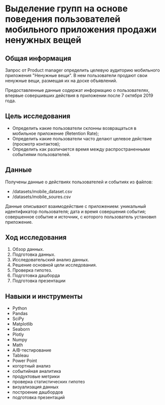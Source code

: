 # Выделение групп на основе поведения пользователей мобильного приложения продажи ненужных вещей

## Общая информация

Запрос от Product manager определить целевую аудиторию мобильного приложения "Ненужные вещи". В нем пользователи продают свои ненужные вещи, размещая их на доске объявлений. 

Предоставленные данные содержат информацию о пользователях, впервые совершивших действия в приложении после 7 октября 2019 года.

## Цель исследования

- Определить какие пользователи склонны возвращаться в мобильное приложение (Retention Rate);
- Определить какие пользователи часто делают целевое действие (просмотр контактов);
- Определить как различается время между распространенными событиями пользователей.

## Данные

Получены данные о действиях пользователей и событиях из файлов: 
* /datasets/mobile_dataset.csv
* /datasets/mobile_soures.csv

Данные описывают взаимодействие с приложением: уникальный идентификатор пользователя; дата и время совершения события; совершенное событие и источник, с которого пользователь установил приложение.

## Ход исследования

   1. Обзор данных.
   2. Подготовка данных.
   3. Исследовательский анализ данных.
   4. Решение основной цели исследования.
   5. Проверка гипотез.
   6. Подготовка дашборда
   7. Подготовка презентации

## Навыки и инструменты
* Python
* Pandas
* SciPy
* Matplotlib
* Seaborn
* Plotly
* Numpy
* Math
* A/B-тестирование
* Tableau
* Power Point
* когортный анализ
* событийная аналитика
* продуктовые метрики
* проверка статистических гипотез
* визуализация данных
* построение дашбордов
* подготовка презентаций